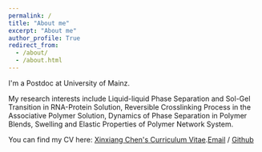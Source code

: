 ```yaml
---
permalink: /
title: "About me"
excerpt: "About me"
author_profile: True
redirect_from:
  - /about/
  - /about.html
---
```



I'm a Postdoc at University of Mainz. 

My research interests include Liquid-liquid Phase Separation and Sol-Gel Transition in RNA-Protein Solution, Reversible Crosslinking Process in the Associative Polymer Solution, Dynamics of Phase Separation in Polymer Blends, Swelling and Elastic Properties of Polymer Network System.

You can find my CV here: [Xinxiang Chen's Curriculum Vitae](../assets/xxchen_cv.pdf).[Email](mailto:xichen@uni-mainz.de) / [Github](https://github.com/XinxiangChen-git)
